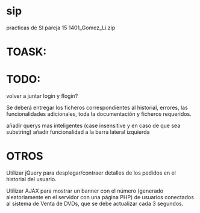 # sip
practicas de SI
pareja 15
1401_Gomez_Li.zip

# TOASK:


# TODO:

volver a juntar login y flogin?

Se deberá entregar los ficheros correspondientes al historial, errores, las
funcionalidades adicionales, toda la documentación y ficheros requeridos.

añadir querys mas inteligentes (case insensitive y en caso de que sea substring)
añadir funcionalidad a la barra lateral izquierda

# OTROS
Utilizar jQuery para desplegar/contraer detalles de los pedidos en el historial del usuario.

Utilizar AJAX para mostrar un banner con el número (generado aleatoriamente en el servidor con
una página PHP) de usuarios conectados al sistema de Venta de DVDs, que se debe actualizar cada
3 segundos.
